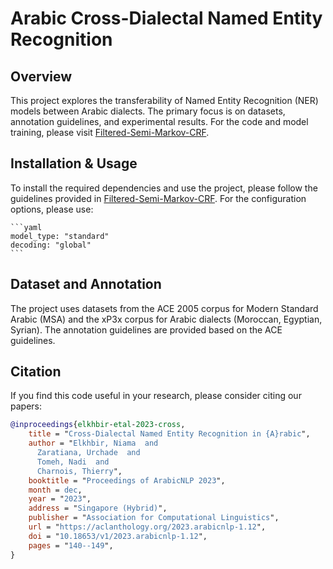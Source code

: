 # Arabic Cross-Dialectal Named Entity Recognition

## Overview

This project explores the transferability of Named Entity Recognition (NER) models between Arabic dialects. The primary focus is on datasets, annotation guidelines, and experimental results. For the code and model training, please visit [Filtered-Semi-Markov-CRF](https://github.com/urchade/Filtered-Semi-Markov-CRF).

## Installation & Usage

To install the required dependencies and use the project, please follow the guidelines provided in [Filtered-Semi-Markov-CRF](https://github.com/urchade/Filtered-Semi-Markov-CRF). For the configuration options, please use:

    ```yaml
    model_type: "standard"
    decoding: "global"
    ```

## Dataset and Annotation

The project uses datasets from the ACE 2005 corpus for Modern Standard Arabic (MSA) and the xP3x corpus for Arabic dialects (Moroccan, Egyptian, Syrian). The annotation guidelines are provided based on the ACE guidelines.

## Citation

If you find this code useful in your research, please consider citing our papers:

```bibtex
@inproceedings{elkhbir-etal-2023-cross,
    title = "Cross-Dialectal Named Entity Recognition in {A}rabic",
    author = "Elkhbir, Niama  and
      Zaratiana, Urchade  and
      Tomeh, Nadi  and
      Charnois, Thierry",
    booktitle = "Proceedings of ArabicNLP 2023",
    month = dec,
    year = "2023",
    address = "Singapore (Hybrid)",
    publisher = "Association for Computational Linguistics",
    url = "https://aclanthology.org/2023.arabicnlp-1.12",
    doi = "10.18653/v1/2023.arabicnlp-1.12",
    pages = "140--149",
}
